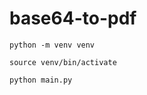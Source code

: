 # base64-to-pdf


```
python -m venv venv
```


```
source venv/bin/activate
```


```
python main.py
```